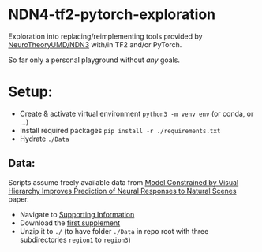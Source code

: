 # NDN4-tf2-pytorch-exploration
Exploration into replacing/reimplementing tools provided by [NeuroTheoryUMD/NDN3](https://github.com/NeuroTheoryUMD/NDN3) with/in TF2 and/or PyTorch.

So far only a personal playground without _any_ goals.

# Setup: 
- Create & activate virtual environment `python3 -m venv env` (or conda, or ...)
- Install required packages `pip install -r ./requirements.txt`
- Hydrate `./Data`

## Data:
Scripts assume freely available data from [Model Constrained by Visual Hierarchy Improves Prediction of Neural Responses to Natural Scenes](https://journals.plos.org/ploscompbiol/article?id=10.1371/journal.pcbi.1004927) paper.
- Navigate to [Supporting Information](https://journals.plos.org/ploscompbiol/article?id=10.1371/journal.pcbi.1004927#sec018)
- Download the [first supplement](https://journals.plos.org/ploscompbiol/article/file?type=supplementary&id=info:doi/10.1371/journal.pcbi.1004927.s001)
- Unzip it to `./` (to have folder `./Data` in repo root with three subdirectories `region1` to `region3`)
